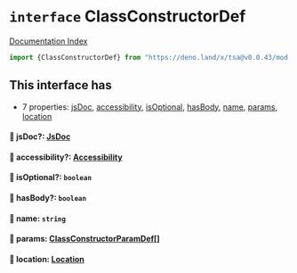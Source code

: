 # `interface` ClassConstructorDef

[Documentation Index](../README.md)

```ts
import {ClassConstructorDef} from "https://deno.land/x/tsa@v0.0.43/mod.ts"
```

## This interface has

- 7 properties:
[jsDoc](#-jsdoc-jsdoc),
[accessibility](#-accessibility-accessibility),
[isOptional](#-isoptional-boolean),
[hasBody](#-hasbody-boolean),
[name](#-name-string),
[params](#-params-classconstructorparamdef),
[location](#-location-location)


#### 📄 jsDoc?: [JsDoc](../interface.JsDoc/README.md)



#### 📄 accessibility?: [Accessibility](../type.Accessibility/README.md)



#### 📄 isOptional?: `boolean`



#### 📄 hasBody?: `boolean`



#### 📄 name: `string`



#### 📄 params: [ClassConstructorParamDef](../type.ClassConstructorParamDef/README.md)\[]



#### 📄 location: [Location](../interface.Location/README.md)



